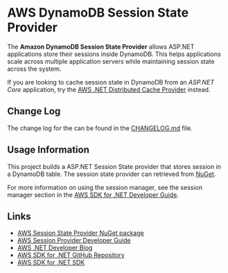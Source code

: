 # AWS DynamoDB Session State Provider

The **Amazon DynamoDB Session State Provider** allows ASP.NET applications store their sessions inside DynamoDB. This helps applications scale across multiple application servers while maintaining session state across the system.

If you are looking to cache session state in DynamoDB from an _ASP.NET Core_ application, try the [AWS .NET Distributed Cache Provider](https://github.com/awslabs/aws-dotnet-distributed-cache-provider) instead.

## Change Log

The change log for the can be found in the [CHANGELOG.md](https://github.com/aws/aws-dotnet-session-provider/blob/master/CHANGELOG.md) file.


## Usage Information

This project builds a ASP.NET Session State provider that stores session in a DynamoDB table. The session state provider can retrieved from [NuGet][nuget-package].

For more information on using the session manager, see the session manager section in the [AWS SDK for .NET Developer Guide][developer-guide].


## Links

* [AWS Session State Provider NuGet package][nuget-package]
* [AWS Session Provider Developer Guide][developer-guide]
* [AWS .NET Developer Blog][dotnet-blog]
* [AWS SDK for .NET GitHub Repository][github-awssdk]
* [AWS SDK for .NET SDK][sdk-website]


[developer-guide]: https://docs.aws.amazon.com/sdk-for-net/v3/developer-guide/dynamodb-session-net-sdk.html
[nuget-package]: http://www.nuget.org/packages/AWS.SessionProvider/
[github-awssdk]: https://github.com/aws/aws-sdk-net
[sdk-website]: http://aws.amazon.com/sdkfornet
[dotnet-blog]: http://blogs.aws.amazon.com/net/
